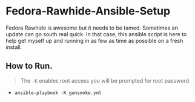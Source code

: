 # Fedora-Rawhide-Ansible-Setup

Fedora Rawhide is awesome but it needs to be tamed. Sometimes an update can go south real quick. In that case, this ansible script is here to help get myself up and running in as few as time as possible on a fresh install.

## How to Run.
> The `-K` enables root access you will be prompted for root password
* `ansible-playbook -K gunsmoke.yml`

